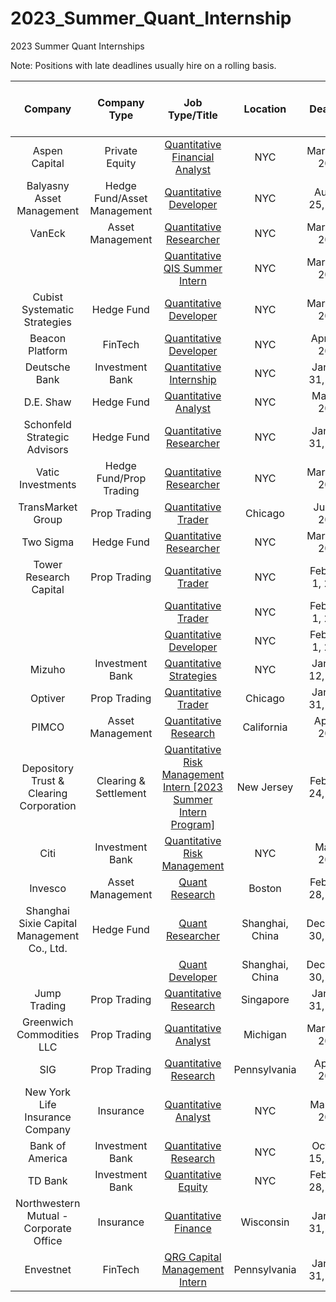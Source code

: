 # 2023_Summer_Quant_Internship
2023 Summer Quant Internships

Note: Positions with late deadlines usually hire on a rolling basis.

| Company      | Company Type | Job Type/Title | Location | Deadline | Accepts OPT/CPT? (Default Yes)  
|:-----------:|:----------:|:-------------:|:---:|:--------------:|:---------:|
| Aspen Capital  | Private Equity | [Quantitative Financial Analyst](https://app.joinhandshake.com/stu/jobs/7344292?ref=home-unit-item) | NYC | March 31, 2023   |  |
| Balyasny Asset Management  | Hedge Fund/Asset Management | [Quantitative Developer](https://app.joinhandshake.com/stu/jobs/7215407?ref=preview-header-click&search_id=acde6cad-1a2b-46f3-b936-40fa091f4809) | NYC | August 25, 2023   |  |
| VanEck  | Asset Management | [Quantitative Researcher](https://app.joinhandshake.com/stu/jobs/7191821?ref=preview-header-click&search_id=acde6cad-1a2b-46f3-b936-40fa091f4809) | NYC | March 31, 2023   |  |
|   |  | [Quantitative QIS Summer Intern](https://app.joinhandshake.com/stu/jobs/7191805?ref=preview-header-click&search_id=acde6cad-1a2b-46f3-b936-40fa091f4809) | NYC | March 31, 2023   |  |
| Cubist Systematic Strategies  | Hedge Fund | [Quantitative Developer](https://app.joinhandshake.com/stu/jobs/6719571?ref=preview-header-click&search_id=acde6cad-1a2b-46f3-b936-40fa091f4809) | NYC | March 31, 2023   |  |
| Beacon Platform | FinTech | [Quantitative Developer](https://app.joinhandshake.com/stu/jobs/7258882?ref=preview-header-click&search_id=acde6cad-1a2b-46f3-b936-40fa091f4809) | NYC | April 14, 2023   |  |
| Deutsche Bank | Investment Bank | [Quantitative Internship](https://app.joinhandshake.com/stu/jobs/7299430?ref=preview-header-click&search_id=acde6cad-1a2b-46f3-b936-40fa091f4809) | NYC | January 31, 2023   |  |
| D.E. Shaw | Hedge Fund | [Quantitative Analyst](https://app.joinhandshake.com/stu/jobs/7200470?ref=preview-header-click&search_id=acde6cad-1a2b-46f3-b936-40fa091f4809) | NYC | May 31, 2023   |  |
| Schonfeld Strategic Advisors | Hedge Fund | [Quantitative Researcher](https://app.joinhandshake.com/stu/jobs/6945096?ref=preview-header-click&search_id=acde6cad-1a2b-46f3-b936-40fa091f4809) | NYC | January 31, 2023   |  |
| Vatic Investments | Hedge Fund/Prop Trading | [Quantitative Researcher](https://app.joinhandshake.com/stu/jobs/6666402?ref=preview-header-click&search_id=acde6cad-1a2b-46f3-b936-40fa091f4809) | NYC | March 31, 2023   |  |
| TransMarket Group | Prop Trading | [Quantitative Trader](https://app.joinhandshake.com/stu/jobs/7093580?ref=preview-header-click&search_id=acde6cad-1a2b-46f3-b936-40fa091f4809) | Chicago | June 1, 2023   |  |
| Two Sigma | Hedge Fund | [Quantitative Researcher](https://app.joinhandshake.com/stu/jobs/6944180?ref=preview-header-click&search_id=acde6cad-1a2b-46f3-b936-40fa091f4809) | NYC | March 30, 2023   |  |
| Tower Research Capital | Prop Trading | [Quantitative Trader](https://app.joinhandshake.com/stu/jobs/6645872?ref=preview-header-click&search_id=acde6cad-1a2b-46f3-b936-40fa091f4809) | NYC | February 1, 2023   |  |
|  |  | [Quantitative Trader](https://app.joinhandshake.com/stu/jobs/6645845?ref=preview-header-click&search_id=acde6cad-1a2b-46f3-b936-40fa091f4809) | NYC | February 1, 2023   |  |
|  |  | [Quantitative Developer](https://app.joinhandshake.com/stu/jobs/6652221?ref=preview-header-click&search_id=e3ff252c-3be9-40c9-8c99-82e31c15d6ff) | NYC | February 1, 2023   |  |
| Mizuho | Investment Bank | [Quantitative Strategies](https://app.joinhandshake.com/stu/jobs/7371447?ref=preview-header-click&search_id=acde6cad-1a2b-46f3-b936-40fa091f4809) | NYC | January 12, 2023  |  |
| Optiver | Prop Trading | [Quantitative Trader](https://app.joinhandshake.com/stu/jobs/6695486?ref=preview-header-click&search_id=acde6cad-1a2b-46f3-b936-40fa091f4809) | Chicago | January 31, 2023  |  |
| PIMCO | Asset Management | [Quantitative Research](https://app.joinhandshake.com/stu/jobs/7120098?ref=preview-header-click&search_id=acde6cad-1a2b-46f3-b936-40fa091f4809) | California | April 1, 2023  |  |
| Depository Trust & Clearing Corporation | Clearing & Settlement | [Quantitative Risk Management Intern [2023 Summer Intern Program]](https://app.joinhandshake.com/stu/jobs/6947850?ref=preview-header-click&search_id=acde6cad-1a2b-46f3-b936-40fa091f4809) | New Jersey | February 24, 2023   |  |
| Citi | Investment Bank | [Quantitative Risk Management](https://app.joinhandshake.com/stu/jobs/6875340?ref=preview-header-click&search_id=08dab330-5a99-4dc6-a97b-e8f5c6a502bc) | NYC | May 1, 2023   |  |
| Invesco | Asset Management | [Quant Research](https://app.joinhandshake.com/stu/jobs/6876264?ref=preview-header-click&search_id=08dab330-5a99-4dc6-a97b-e8f5c6a502bc) | Boston | February 28, 2023  |  |
| Shanghai Sixie Capital Management Co., Ltd. | Hedge Fund | [Quant Researcher](https://app.joinhandshake.com/stu/jobs/3421563?ref=preview-header-click&search_id=08dab330-5a99-4dc6-a97b-e8f5c6a502bc) | Shanghai, China | December 30, 2024  |  |
|  | | [Quant Developer](https://app.joinhandshake.com/stu/jobs/3421618?ref=preview-header-click&search_id=08dab330-5a99-4dc6-a97b-e8f5c6a502bc) | Shanghai, China | December 30, 2024  |  |
| Jump Trading | Prop Trading | [Quantitative Research](https://app.joinhandshake.com/stu/jobs/6911983?ref=preview-header-click&search_id=59156d0c-c3c9-4407-ae6e-b5c08c4e7945) | Singapore | January 31, 2023  |  |
| Greenwich Commodities LLC | Prop Trading | [Quantitative Analyst](https://app.joinhandshake.com/stu/jobs/7375791?ref=preview-header-click&search_id=59156d0c-c3c9-4407-ae6e-b5c08c4e7945) | Michigan | March 31, 2023  |  |
| SIG | Prop Trading | [Quantitative Research](https://app.joinhandshake.com/stu/postings?page=3&per_page=25&sort_direction=desc&sort_column=default&query=quant) | Pennsylvania | April 1, 2023  |  |
| New York Life Insurance Company | Insurance | [Quantitative Analyst](https://app.joinhandshake.com/stu/jobs/7059581?ref=preview-header-click&search_id=e3ff252c-3be9-40c9-8c99-82e31c15d6ff) | NYC | March 4, 2023  | No |
| Bank of America | Investment Bank | [Quantitative Research](https://app.joinhandshake.com/stu/jobs/6652350?ref=preview-header-click&search_id=e3ff252c-3be9-40c9-8c99-82e31c15d6ff) | NYC | October 15, 2023   |  |
| TD Bank | Investment Bank | [Quantitative Equity](https://app.joinhandshake.com/stu/jobs/7377928?ref=preview-header-click&search_id=e3ff252c-3be9-40c9-8c99-82e31c15d6ff) | NYC | February 28, 2023    |  |
| Northwestern Mutual - Corporate Office | Insurance | [Quantitative Finance](https://app.joinhandshake.com/stu/jobs/6950748?ref=preview-header-click&search_id=e3ff252c-3be9-40c9-8c99-82e31c15d6ff) | Wisconsin |     January 31, 2023 | No |
| Envestnet | FinTech | [QRG Capital Management Intern](https://app.joinhandshake.com/stu/jobs/7265713?ref=preview-header-click&search_id=24a83664-b7c4-4200-b6d8-0b5a0dcb38b9) | Pennsylvania |  January 31, 2023  |  |


